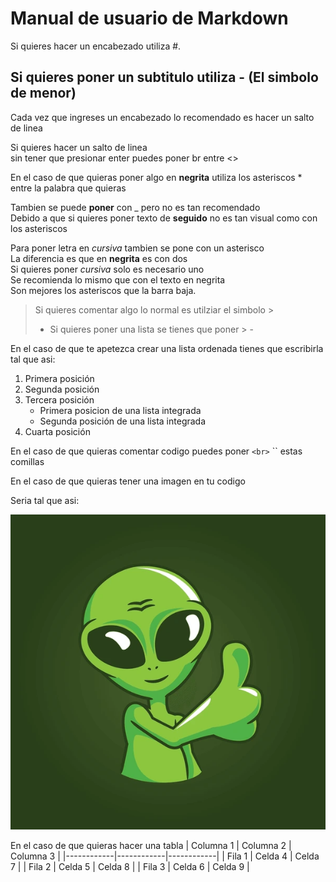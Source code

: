 # Manual de usuario de Markdown

Si quieres hacer un encabezado utiliza #.

Si quieres poner un subtitulo utiliza - (El simbolo de menor)
-------------------------------------

Cada vez que ingreses un encabezado lo recomendado es hacer un salto de linea


Si quieres hacer un salto de linea<br>
sin tener que presionar enter puedes poner br entre <>

En el caso de que quieras poner algo en **negrita** utiliza los asteriscos * entre la palabra que quieras

Tambien se puede __poner__ con _ pero no es tan recomendado<br>
Debido a que si quieres poner texto de __seguido__ no es tan visual como con los asteriscos

Para poner letra en *cursiva* tambien se pone con un asterisco<br>
La diferencia es que en **negrita** es con dos <br>
Si quieres poner *cursiva* solo es necesario uno<br>
Se recomienda lo mismo que con el texto en negrita<br>
Son mejores los asteriscos que la barra baja.

>Si quieres comentar algo lo normal es utilziar el simbolo > <br>
> - Si quieres poner una lista se tienes que poner > - 

En el caso de que te apetezca crear una lista ordenada tienes que escribirla tal que asi:<br>
1. Primera posición
2. Segunda posición
3. Tercera posición
    - Primera posicion de una lista integrada
    - Segunda posición de una lista integrada
4. Cuarta posición

En el caso de que quieras comentar codigo puedes poner `<br>` `` estas comillas

En el caso de que quieras tener una imagen en tu codigo<br>

Seria tal que asi:

![Alien](./Alien.jpg)

En el caso de que quieras hacer una tabla 
| Columna 1  | Columna 2  | Columna 3  |
|------------|------------|------------|
| Fila 1     | Celda 4    | Celda 7    |
| Fila 2     | Celda 5    | Celda 8    |
| Fila 3     | Celda 6    | Celda 9    |